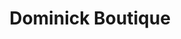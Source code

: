 ---
title: "Dominick Boutique"
url: /ciudad-autonoma-de-buenos-aires/dominick-boutique/
shop: ropa
---
